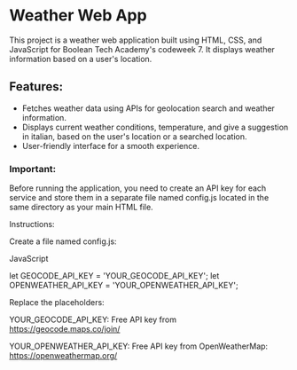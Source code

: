 # Weather Web App
This project is a weather web application built using HTML, CSS, and JavaScript for Boolean Tech Academy's codeweek 7. It displays weather information based on a user's location.

## Features:

- Fetches weather data using APIs for geolocation search and weather information.
- Displays current weather conditions, temperature, and give a suggestion in italian, based on the user's location or a searched location.
- User-friendly interface for a smooth experience.
  
### Important:

Before running the application, you need to create an API key for each service and store them in a separate file named config.js located in the same directory as your main HTML file.

Instructions:

Create a file named config.js:

JavaScript

let GEOCODE_API_KEY = 'YOUR_GEOCODE_API_KEY';
let OPENWEATHER_API_KEY = 'YOUR_OPENWEATHER_API_KEY';

Replace the placeholders:

YOUR_GEOCODE_API_KEY: Free API key from https://geocode.maps.co/join/

YOUR_OPENWEATHER_API_KEY: Free API key from OpenWeatherMap: https://openweathermap.org/

